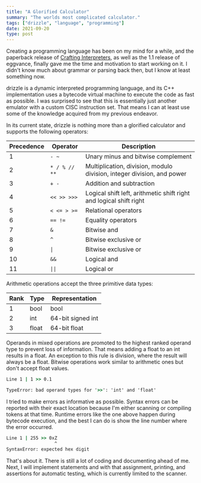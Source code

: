 ```yaml
---
title: "A Glorified Calculator"
summary: "The worlds most complicated calculator."
tags: ["drizzle", "language", "programming"]
date: 2021-09-20
type: post
---
```

Creating a programming language has been on my mind for a while, and the paperback release of [Crafting Interpreters](http://www.craftinginterpreters.com/), as well as the 1.1 release of eggvance, finally gave me the time and motivation to start working on it. I didn't know much about grammar or parsing back then, but I know at least something now.

drizzle is a dynamic interpreted programming language, and its C++ implementation uses a bytecode virtual machine to execute the code as fast as possible. I was surprised to see that this is essentially just another emulator with a custom CISC instruction set. That means I can at least use some of the knowledge acquired from my previous endeavor.

In its current state, drizzle is nothing more than a glorified calculator and supports the following operators:

| Precedence | Operator                                  | Description                                                            |
|------------|-------------------------------------------|------------------------------------------------------------------------|
| 1          | `-`&ensp;`~`                              | Unary minus and bitwise complement                                     |
| 2          | `*`&ensp;`/`&ensp;`%`&ensp;`//`&ensp;`**` | Multiplication, division, modulo division, integer division, and power |
| 3          | `+`&ensp;`-`                              | Addition and subtraction                                               |
| 4          | `<<`&ensp;`>>`&ensp;`>>>`                 | Logical shift left, arithmetic shift right and logical shift right     |
| 5          | `<`&ensp;`<=`&ensp;`>`&ensp;`>=`          | Relational operators                                                   |
| 6          | `==`&ensp;`!=`                            | Equality operators                                                     |
| 7          | `&`                                       | Bitwise and                                                            |
| 8          | `^`                                       | Bitwise exclusive or                                                   |
| 9          | `\|`                                      | Bitwise exclusive or                                                   |
| 10         | `&&`                                      | Logical and                                                            |
| 11         | `\|\|`                                    | Logical or                                                             |

Arithmetic operations accept the three primitive data types:

| Rank | Type  | Representation    |
|------|-------|-------------------|
| 1    | bool  | bool              |
| 2    | int   | 64-bit signed int |
| 3    | float | 64-bit float      |

Operands in mixed operations are promoted to the highest ranked operand type to prevent loss of information. That means adding a float to an int results in a float. An exception to this rule is division, where the result will always be a float. Bitwise operations work similar to arithmetic ones but don't accept float values.

```cmd
Line 1 | 1 >> 0.1

TypeError: bad operand types for '>>': 'int' and 'float'
```

I tried to make errors as informative as possible. Syntax errors can be reported with their exact location because I'm either scanning or compiling tokens at that time. Runtime errors like the one above happen during bytecode execution, and the best I can do is show the line number where the error occurred.

```cmd
Line 1 | 255 >> 0xZ
                  ^
SyntaxError: expected hex digit
```

That's about it. There is still a lot of coding and documenting ahead of me. Next, I will implement statements and with that assignment, printing, and assertions for automatic testing, which is currently limited to the scanner.
